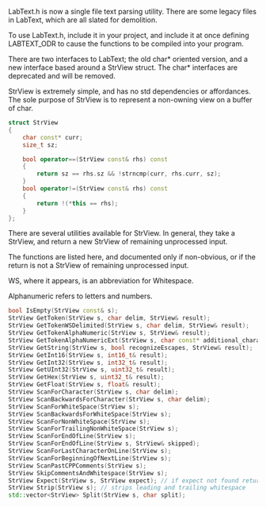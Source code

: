 
LabText.h is now a single file text parsing utility. There are some legacy files
in LabText, which are all slated for demolition.

To use LabText.h, include it in your project, and include it at once defining
LABTEXT_ODR to cause the functions to be compiled into your program.

There are two interfaces to LabText; the old char* oriented version, and a new
interface based around a StrView struct. The char* interfaces are deprecated and
will be removed.

StrView is extremely simple, and has no std dependencies or affordances. The
sole purpose of StrView is to represent a non-owning view on a buffer of char.

```cpp
struct StrView
{
    char const* curr;
    size_t sz;

    bool operator==(StrView const& rhs) const
    {
        return sz == rhs.sz && !strncmp(curr, rhs.curr, sz);
    }
    bool operator!=(StrView const& rhs) const
    {
        return !(*this == rhs);
    }
};
```

There are several utilities available for StrView. In general, they take a
StrView, and return a new StrView of remaining unprocessed input.

The functions are listed here, and documented only if non-obvious, or if the
return is not a StrView of remaining unprocessed input.

WS, where it appears, is an abbreviation for Whitespace.

Alphanumeric refers to letters and numbers.

```cpp
bool IsEmpty(StrView const& s);
StrView GetToken(StrView s, char delim, StrView& result);
StrView GetTokenWSDelimited(StrView s, char delim, StrView& result);
StrView GetTokenAlphaNumeric(StrView s, StrView& result);
StrView GetTokenAlphaNumericExt(StrView s, char const* additional_characters, StrView& result);
StrView GetString(StrView s, bool recognizeEscapes, StrView& result);
StrView GetInt16(StrView s, int16_t& result);
StrView GetInt32(StrView s, int32_t& result);
StrView GetUInt32(StrView s, uint32_t& result);
StrView GetHex(StrView s, uint32_t& result);
StrView GetFloat(StrView s, float& result);
StrView ScanForCharacter(StrView s, char delim);
StrView ScanBackwardsForCharacter(StrView s, char delim);
StrView ScanForWhiteSpace(StrView s);
StrView ScanBackwardsForWhiteSpace(StrView s);
StrView ScanForNonWhiteSpace(StrView s);
StrView ScanForTrailingNonWhiteSpace(StrView s);
StrView ScanForEndOfLine(StrView s);
StrView ScanForEndOfLine(StrView s, StrView& skipped);
StrView ScanForLastCharacterOnLine(StrView s);
StrView ScanForBeginningOfNextLine(StrView s);
StrView ScanPastCPPComments(StrView s);
StrView SkipCommentsAndWhitespace(StrView s);
StrView Expect(StrView s, StrView expect); // if expect not found return equals s
StrView Strip(StrView s); // strips leading and trailing whitespace
std::vector<StrView> Split(StrView s, char split);
```
